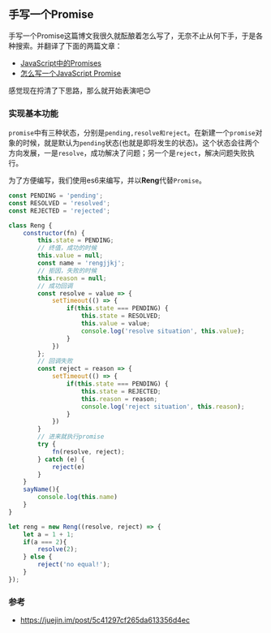 ## 手写一个Promise

手写一个Promise这篇博文我很久就酝酿着怎么写了，无奈不止从何下手，于是各种搜索。并翻译了下面的两篇文章：

- [JavaScript中的Promises](https://github.com/reng99/blogs/issues/19)
- [怎么写一个JavaScript Promise](https://github.com/reng99/blogs/issues/24)

感觉现在捋清了下思路，那么就开始表演吧😊

### 实现基本功能

`promise`中有三种状态，分别是`pending,resolve和reject`。在新建一个`promise`对象的时候，就是默认为`pending`状态(也就是即将发生的状态)。这个状态会往两个方向发展，一是`resolve`，成功解决了问题；另一个是`reject`，解决问题失败执行。

为了方便编写，我们使用es6来编写，并以**Reng**代替`Promise`。

```javascript
const PENDING = 'pending';
const RESOLVED = 'resolved';
const REJECTED = 'rejected';

class Reng {
    constructor(fn) {
        this.state = PENDING;
        // 终值，成功的时候
        this.value = null;
        const name = 'rengjjkj';
        // 拒因，失败的时候
        this.reason = null;
        // 成功回调
        const resolve = value => {
            setTimeout(() => {
                if(this.state === PENDING) {
                    this.state = RESOLVED;
                    this.value = value;
                    console.log('resolve situation', this.value);
                }
            }) 
        };
        // 回调失败
        const reject = reason => {
            setTimeout(() => {
                if(this.state === PENDING) {
                    this.state = REJECTED;
                    this.reason = reason;
                    console.log('reject situation', this.reason);
                }
            })
        }
        // 进来就执行promise
        try {
            fn(resolve, reject);
        } catch (e) {
            reject(e)
        }
    }
    sayName(){
        console.log(this.name)
    }
}

let reng = new Reng((resolve, reject) => {
    let a = 1 + 1;
    if(a === 2){
        resolve(2);
    } else {
        reject('no equal!');
    }
});
```


### 参考

- https://juejin.im/post/5c41297cf265da613356d4ec

